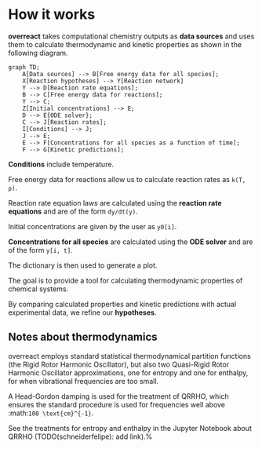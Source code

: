 # How it works

**overreact** takes computational chemistry outputs as **data sources** and uses them to calculate thermodynamic and kinetic properties as shown in the following diagram.

<!-- Currently, overreact only supports quantum chemistry outputs.
In the future we might get data from actual experiments, databases or using machine learning. -->

```mermaid
graph TD;
    A[Data sources] --> B[Free energy data for all species];
    X[Reaction hypotheses] --> Y[Reaction network]
    Y --> D[Reaction rate equations];
    B --> C[Free energy data for reactions];
    Y --> C;
    Z[Initial concentrations] --> E;
    D --> E{ODE solver};
    C --> J[Reaction rates];
    I[Conditions] --> J;
    J --> E;
    E --> F[Concentrations for all species as a function of time];
    F --> G[Kinetic predictions];
```

<!-- G -> X; -->

**Conditions** include temperature.

<!-- , pressure, and any other conditions that might be used in a simulation -->

Free energy data for reactions allow us to calculate reaction rates as `k(T, p)`.

Reaction rate equation laws are calculated using the **reaction rate equations** and are of the form `dy/dt(y)`.

Initial concentrations are given by the user as `y0[i]`.

**Concentrations for all species** are calculated using the **ODE solver** and are of the form `y[i, t]`.

The dictionary is then used to generate a plot.

The goal is to provide a tool for calculating thermodynamic properties of chemical systems.

By comparing calculated properties and kinetic predictions with actual experimental data, we refine our **hypotheses**.

## Notes about thermodynamics

overreact employs standard statistical thermodynamical partition functions (the
Rigid Rotor Harmonic Oscillator), but also two Quasi-Rigid Rotor Harmonic
Oscillator approximations, one for entropy and one for enthalpy, for when
vibrational frequencies are too small.

A Head-Gordon damping is used for the treatment of QRRHO, which ensures the
standard procedure is used for frequencies well above
:math:`100 \text{cm}^{-1}`.

See the treatments for entropy and enthalpy in the Jupyter Notebook about
QRRHO (TODO(schneiderfelipe): add link).%
